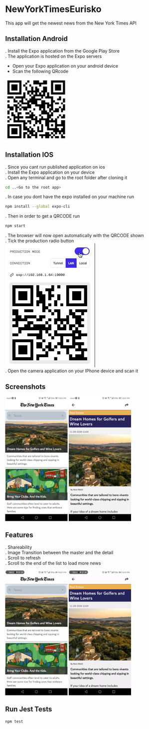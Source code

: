 # NewYorkTimesEurisko

This app will get the newest news from the New York Times API

## Installation Android

. Install the Expo application from the Google Play Store  
. The application is hosted on the Expo servers
   - Open your Expo application on your android device
   - Scan the following QRcode  
   <img src="demo/img/appQRCODE.png" alt="drawing"  height="200"/>  
   
## Installation IOS
 . Since you cant run published application on ios  
 . Install the Expo application on your device  
 . Open any terminal and go to the root folder after cloning it  

```bash
cd ..<Go to the root app>
```
. In case you dont have the expo installed on your machine run
```bash
npm install --global expo-cli
```
. Then in order to get a QRCODE run
```bash
npm start
```
. The browser will now open automatically with the QRCODE shown  
. Tick the production radio button  
![Tick the production radio button ](demo/gifs/productionSelected.gif)    
. Open the camera application on your IPhone device and scan it  

## Screenshots
<div style="display:inline-block;">
<img src="demo/img/screenshot2.jpeg" alt="drawing"  height="400"/> 
<img src="demo/img/screenshot1.jpeg" alt="drawing"  height="400"/>
<div>
   
## Features 
 . Shareability  
 . Image Transition between the master and the detail  
 . Scroll to refresh  
 . Scroll to the end of the list to load more news  
  
<img src="demo/gifs/imageTransition.gif" alt="drawing"  height="400"/>
<img src="demo/gifs/shareability.gif" alt="drawing"  height="400"/>
  
## Run Jest Tests

```bash
npm test
```
 
 
